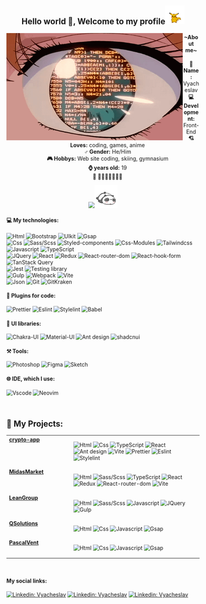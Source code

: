 <h2 align="center">Hello world 👋, Welcome to my profile<img src="./assets/pockemon.gif" width="50"></h2>

<!-- <p><em>Associate Technical Lead at <a href="https://www.oneorigin.us/">OneOrigin
</a><img src="https://i.gifer.com/3BBF.gif" width="30">
</em></p> -->

<!-- <div align="center"><i>I'm a Front-End developer</i></div> -->

<!-- <img align="right" src="./assets/duck.gif" width="230"> -->
<img src="./assets/EyesCoding.gif" align="left" width="460" height="280">
<!-- <p>Technology:</p> -->
<!-- <span> -->
<div align="center">
<h4>~About me~</h4>

<ul type="none">
<li>
 <b>👦 Name:</b> Vyacheslav</li>
<li>
 <b>💻 Development:</b> Front-End</li>
<li>
<b>💘 Loves:</b> coding, games, anime
</li>
<li>
<b>♂️ Gender:</b> He/Him
</li>
<!-- <li>
<b>LastMucic:</b> https://scrobble.egirl.ing
</li> -->
<li>
<b>🎮 Hobbys:</b> Web site coding, skiing, gymnasium 
</li>
<li>
<b>⌚ years old:</b> 19
</li>
 <li>
<b>💖</b> 🦆🦆🦆🦆🦆🦆🦆
</li>
</ul>
<a href="https://www.github.com/Meow-Double" target="_blank" rel="noreferrer"><img src="https://img.shields.io/github/followers/Meow-Double?logo=github&style=for-the-badge&color=0891b2&labelColor=27272a" /></a><img src="./assets/panda.gif" width="60">
</div>
<!-- <img src="https://i.gifer.com/3BBF.gif" width="60"> -->

<!-- [![GitHub followers](https://img.shields.io/github/followers/Meow-double?label=Follow&style=social)](https://github.com/Meow-Double) -->
<!-- [![website](https://img.shields.io/badge/Website-46a2f1.svg?&style=flat-square&logo=Google-Chrome&logoColor=white&link=https://anmolsingh.me/)](https://anmolsingh.me/) -->
<!-- ![](https://visitor-badge.glitch.me/badge?page_id=anmol098.anmol098) -->
<!-- ![Waka Readme](https://github.com/anmol098/anmol098/workflows/Waka%20Readme/badge.svg) -->
<!-- <span><img src="https://i.gifer.com/3BBF.gif" width="30"></span> -->

<h4>💻 My technologies:</h4>

![Html](https://img.shields.io/badge/HTML5-E34F26?style=for-the-badge&logo=html5&logoColor=white) ![Bootstrap](https://img.shields.io/badge/Bootstrap-7C12F8?style=for-the-badge&logo=bootstrap&logoColor=fff) ![UIkit](https://img.shields.io/badge/UIkit-2396F3?style=for-the-badge&logo=UIkit&logoColor=fff) ![Gsap](https://img.shields.io/badge/Gsap-333331?style=for-the-badge&logo=greensock&logoColor=88CE02) \
![Css](https://img.shields.io/badge/CSS3-1572B6?style=for-the-badge&logo=css3&logoColor=white) ![Sass/Scss](https://img.shields.io/badge/Sass/Scss-CB6699?style=for-the-badge&logo=sass&logoColor=white) ![Styled-components](https://img.shields.io/badge/Styled--components-CB6699?style=for-the-badge&logo=styled-components&logoColor=FFD361) ![Css-Modules](https://img.shields.io/badge/Css--Modules-1C6EAE?style=for-the-badge&logo=css-modules&logoColor=fff) ![Tailwindcss](https://img.shields.io/badge/Tailwindcss-06B6D4?style=for-the-badge&logo=Tailwindcss&logoColor=fff) \
![Javascript](https://img.shields.io/badge/JavaScript-323330?style=for-the-badge&logo=javascript&logoColor=F7DF1E) ![TypeScript](https://img.shields.io/badge/TypeScript-007ACC?style=for-the-badge&logo=typescript&logoColor=fff) \
![JQuery](https://img.shields.io/badge/JQuery-0868AC?style=for-the-badge&logo=jquery&logoColor=fff) ![React](https://img.shields.io/badge/React-%2320232a.svg?style=for-the-badge&logo=react&logoColor=%2361DAFB) ![Redux](https://img.shields.io/badge/Redux-323330?style=for-the-badge&logo=redux&logoColor=BA8FFF) ![React-router-dom](https://img.shields.io/badge/React--router--dom-424242?style=for-the-badge&logo=react-router&logoColor=62DAFB) ![React-hook-form](https://img.shields.io/badge/React--hook--form-EC5990?style=for-the-badge&logo=react-hook-form&logoColor=fff) ![TanStack Query](https://img.shields.io/badge/TanStack_Query-FF4154?style=for-the-badge&logo=React-query&logoColor=white) \
![Jest](https://img.shields.io/badge/Jest-C21325?style=for-the-badge&logo=Jest&logoColor=white) ![Testing library](https://img.shields.io/badge/Testing_Library-C21325?style=for-the-badge&logo=TestingLibrary&logoColor=white) \
![Gulp](https://img.shields.io/badge/Gulp-EB4A4B?style=for-the-badge&logo=gulp&logoColor=white) ![Webpack](https://img.shields.io/badge/Webpack-1C78C0?style=for-the-badge&logo=webpack&logoColor=white) ![Vite](https://img.shields.io/badge/Vite-8082FF?style=for-the-badge&logo=Vite&logoColor=FFCD25) \
![Json](https://img.shields.io/badge/Json-5E5C5C?style=for-the-badge&logo=json&logoColor=white) ![Git](https://img.shields.io/badge/GIT-E44C30?style=for-the-badge&logo=git&logoColor=white) ![GitKraken](https://img.shields.io/badge/Git_Kraken-28333A?style=for-the-badge&logo=GitKraken&logoColor=179287)

<h4>📃 Plugins for code:</h4>

![Prettier](https://img.shields.io/badge/Prettier-1D2E37?style=for-the-badge&logo=Prettier&logoColor=white) ![Eslint](https://img.shields.io/badge/Eslint-4B32C3?style=for-the-badge&logo=Eslint&logoColor=white) ![Stylelint](https://img.shields.io/badge/Stylelint-263238?style=for-the-badge&logo=Stylelint&logoColor=white) ![Babel](https://img.shields.io/badge/Babel-263238?style=for-the-badge&logo=Babel&logoColor=F9DC3E) 


<h4>🎨 UI libraries:</h4>

![Chakra-UI](https://img.shields.io/badge/Chakra--UI-319795?style=for-the-badge&logo=chakra-ui&logoColor=white) ![Material-UI](https://img.shields.io/badge/Material--UI-blue?style=for-the-badge&logo=mui&logoColor=white) ![Ant design](https://img.shields.io/badge/Ant_Design-F74354?style=for-the-badge&logo=ant-design&logoColor=white) ![shadcnui](https://img.shields.io/badge/Shadcn--UI-000000?style=for-the-badge&logo=shadcnui&logoColor=white)

<h4>⚒️ Tools:</h4>

![Photoshop](https://img.shields.io/badge/Photoshop-31A8FF?style=for-the-badge&logo=Adobe%20Photoshop&logoColor=black) ![Figma](https://img.shields.io/badge/Figma-F24E1E?style=for-the-badge&logo=figma&logoColor=white) ![Sketch](https://img.shields.io/badge/Sketch-222222?style=for-the-badge&logo=Sketch&logoColor=F7B500)

<h4>🌐 IDE, which I use:</h4>

![Vscode](https://img.shields.io/badge/Visual_Studio_Code-0078D4?style=for-the-badge&logo=visual%20studio%20code&logoColor=white) ![Neovim](https://img.shields.io/badge/NeoVim-%2357A143.svg?&style=for-the-badge&logo=neovim&logoColor=white)

<br>

<h2>📁 My Projects:</h2>

<table width="960px">
<tr>
<td valign="top" width="33%">
<strong>
<a href="https://meow-double.github.io/crypto-app/">crypto-app
</a></strong>
</td>
<td valign="top" width="66%">

![Html](https://img.shields.io/badge/HTML5-E34F26?style=flat&logo=html5&logoColor=white) ![Css](https://img.shields.io/badge/CSS3-1572B6?style=flat&logo=css3&logoColor=white) ![TypeScript](https://img.shields.io/badge/TypeScript-007ACC?style=flat&logo=typescript&logoColor=fff) ![React](https://img.shields.io/badge/React-%2320232a.svg?style=flat&logo=react&logoColor=%2361DAFB) ![Ant design](https://img.shields.io/badge/Ant_Design-F74354?style=flat&logo=ant-design&logoColor=white) ![Vite](https://img.shields.io/badge/Vite-8082FF?style=flat&logo=Vite&logoColor=FFCD25) ![Prettier](https://img.shields.io/badge/Prettier-1D2E37?style=flat&logo=Prettier&logoColor=white) ![Eslint](https://img.shields.io/badge/Eslint-4B32C3?style=flat&logo=Eslint&logoColor=white) ![Stylelint](https://img.shields.io/badge/Stylelint-263238?style=flat&logo=Stylelint&logoColor=white)

</td>
</tr>
<tr>
<td valign="top" width="33%">
<strong>
<a href="https://meow-double.github.io/MidasMarket/">MidasMarket</a></strong>
</td>
<td valign="top" width="33%">

![Html](https://img.shields.io/badge/HTML5-E34F26?style=flat&logo=html5&logoColor=white) ![Sass/Scss](https://img.shields.io/badge/Sass/Scss-CB6699?style=flat&logo=sass&logoColor=white) ![TypeScript](https://img.shields.io/badge/TypeScript-007ACC?style=flat&logo=typescript&logoColor=fff) ![React](https://img.shields.io/badge/React-%2320232a.svg?style=flat&logo=react&logoColor=%2361DAFB) ![Redux](https://img.shields.io/badge/Redux-323330?style=fflat&logo=redux&logoColor=BA8FFF) ![React-router-dom](https://img.shields.io/badge/React--router--dom-424242?style=flat&logo=react-router&logoColor=62DAFB) ![Vite](https://img.shields.io/badge/Vite-8082FF?style=flat&logo=Vite&logoColor=FFCD25)

</td>
</tr>
<tr>
<td valign="top" width="33%">
<strong><a href="https://meow-double.github.io/LeanGroup/">LeanGroup</a></strong>
</td>
<td valign="top" width="33%">

![Html](https://img.shields.io/badge/HTML5-E34F26?style=flat&logo=html5&logoColor=white) ![Sass/Scss](https://img.shields.io/badge/Sass/Scss-CB6699?style=flat&logo=sass&logoColor=white) ![Javascript](https://img.shields.io/badge/JavaScript-323330?style=flat&logo=javascript&logoColor=F7DF1E) ![JQuery](https://img.shields.io/badge/JQuery-0868AC?style=flat&logo=jquery&logoColor=fff) ![Gulp](https://img.shields.io/badge/Gulp-EB4A4B?style=flat&logo=gulp&logoColor=white)

</td>
</tr>
<tr>
<td valign="top" width="33%">
<strong><a href="https://meow-double.github.io/QSolutions/">QSolutions</a></strong>
</td>
<td valign="top" width="33%">

![Html](https://img.shields.io/badge/HTML5-E34F26?style=flat&logo=html5&logoColor=white) ![Css](https://img.shields.io/badge/CSS3-1572B6?style=flat&logo=css3&logoColor=white) ![Javascript](https://img.shields.io/badge/JavaScript-323330?style=flat&logo=javascript&logoColor=F7DF1E) ![Gsap](https://img.shields.io/badge/Gsap-333331?style=flat&logo=greensock&logoColor=88CE02)

</td>
</tr>
<tr>
<td valign="top" width="33%">
<strong><a href="https://meow-double.github.io/PascalVent/">PascalVent</a></strong>
</td>
<td valign="top" width="33%">

![Html](https://img.shields.io/badge/HTML5-E34F26?style=flat&logo=html5&logoColor=white) ![Css](https://img.shields.io/badge/CSS3-1572B6?style=flat&logo=css3&logoColor=white) ![Javascript](https://img.shields.io/badge/JavaScript-323330?style=flat&logo=javascript&logoColor=F7DF1E) ![Gsap](https://img.shields.io/badge/Gsap-333331?style=flat&logo=greensock&logoColor=88CE02)

</td>
</tr>
</table>


<br>

#### My social links:

<!-- [![Twitter Follow](https://img.shields.io/twitter/follow/misteranmol?label=Follow)](https://twitter.com/intent/follow?screen_name=misteranmol) -->

[![Linkedin: Vyacheslav](https://img.shields.io/badge/-Vyacheslav-blue?style=social-square&logo=Linkedin&logoColor=white&link=https://www.linkedin.com/in/vyacheslav-pugachev-7843292b1/)](https://www.linkedin.com/in/vyacheslav-pugachev-7843292b1/) [![Linkedin: Vyacheslav](https://img.shields.io/badge/-Vyacheslav-blue?style=social-square&logo=Telegram&logoColor=white&link=https://t.me/Meow_Double)](https://t.me/Meow_Double) [![Linkedin: Vyacheslav](https://img.shields.io/badge/-Vyacheslav-blue?style=social-square&logo=Vk&logoColor=white&link=https://vk.com/id492851216)](https://vk.com/id492851216)
<!-- <img src="https://i.gifer.com/4N14.gif"> -->
<!-- <img src="https://i.gifer.com/1j6F.gif"> -->
<!-- <img src="https://i.gifer.com/GiZi.gif"> -->


